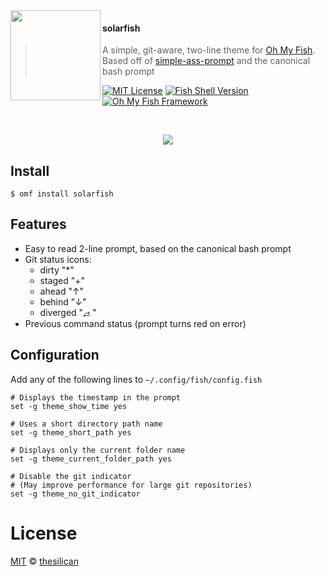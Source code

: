 <img src="https://cdn.rawgit.com/oh-my-fish/oh-my-fish/e4f1c2e0219a17e2c748b824004c8d0b38055c16/docs/logo.svg" align="left" width="144px" height="144px"/>

#### solarfish

> A simple, git-aware, two-line theme for [Oh My Fish][omf-link]. Based off of [simple-ass-prompt](https://github.com/lfiolhais/theme-simple-ass-prompt) and the canonical bash prompt

[![MIT License](https://img.shields.io/badge/license-MIT-007EC7.svg?style=flat-square)](/LICENSE)
[![Fish Shell Version](https://img.shields.io/badge/fish-v3.0.0-007EC7.svg?style=flat-square)](https://fishshell.com)
[![Oh My Fish Framework](https://img.shields.io/badge/Oh%20My%20Fish-Framework-007EC7.svg?style=flat-square)](https://www.github.com/oh-my-fish/oh-my-fish)

<br/>

<p align="center">
<img src="https://i.imgur.com/CxG9s8q.png">
</p>

## Install

```fish
$ omf install solarfish
```

## Features

- Easy to read 2-line prompt, based on the canonical bash prompt
- Git status icons:
  - dirty "\*"
  - staged "+"
  - ahead "↑"
  - behind "↓"
  - diverged "⥄ "
- Previous command status (prompt turns red on error)

## Configuration

Add any of the following lines to
`~/.config/fish/config.fish`

```fish
# Displays the timestamp in the prompt
set -g theme_show_time yes

# Uses a short directory path name
set -g theme_short_path yes

# Displays only the current folder name
set -g theme_current_folder_path yes

# Disable the git indicator
# (May improve performance for large git repositories)
set -g theme_no_git_indicator
```

# License

[MIT][mit] © [thesilican][author]

[mit]: https://opensource.org/licenses/MIT
[author]: https://github.com/thesilican
[omf-link]: https://www.github.com/oh-my-fish/oh-my-fish
[license-badge]: https://img.shields.io/badge/license-MIT-007EC7.svg?style=flat-square
